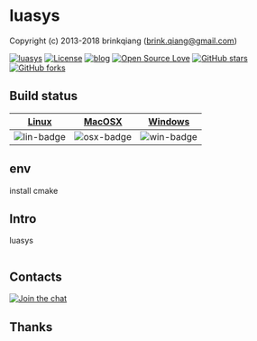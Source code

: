 # luasys

Copyright (c) 2013-2018 brinkqiang (brink.qiang@gmail.com)

[![luasys](https://img.shields.io/badge/brinkqiang-luasys-blue.svg?style=flat-square)](https://github.com/brinkqiang/luasys)
[![License](https://img.shields.io/badge/license-MIT-brightgreen.svg)](https://github.com/brinkqiang/luasys/blob/master/LICENSE)
[![blog](https://img.shields.io/badge/Author-Blog-7AD6FD.svg)](https://brinkqiang.github.io/)
[![Open Source Love](https://badges.frapsoft.com/os/v3/open-source.png)](https://github.com/brinkqiang)
[![GitHub stars](https://img.shields.io/github/stars/brinkqiang/luasys.svg?label=Stars)](https://github.com/brinkqiang/luasys) 
[![GitHub forks](https://img.shields.io/github/forks/brinkqiang/luasys.svg?label=Fork)](https://github.com/brinkqiang/luasys)

## Build status
| [Linux][lin-link] | [MacOSX][osx-link] | [Windows][win-link] |
| :---------------: | :----------------: | :-----------------: |
| ![lin-badge]      | ![osx-badge]       | ![win-badge]        |

[lin-badge]: https://travis-ci.org/brinkqiang/luasys.svg?branch=master "Travis build status"
[lin-link]:  https://travis-ci.org/brinkqiang/luasys "Travis build status"
[osx-badge]: https://travis-ci.org/brinkqiang/luasys.svg?branch=master "Travis build status"
[osx-link]:  https://travis-ci.org/brinkqiang/luasys "Travis build status"
[win-badge]: https://ci.appveyor.com/api/projects/status/github/brinkqiang/luasys?branch=master&svg=true "AppVeyor build status"
[win-link]:  https://ci.appveyor.com/project/brinkqiang/luasys "AppVeyor build status"

## env
install cmake

## Intro
luasys
```cpp
```
## Contacts
[![Join the chat](https://badges.gitter.im/brinkqiang/luasys/Lobby.svg)](https://gitter.im/brinkqiang/luasys)

## Thanks
